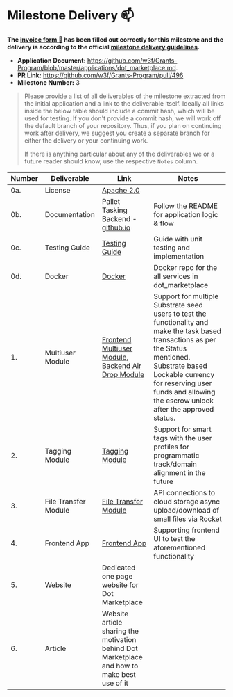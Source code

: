 # Milestone Delivery :mailbox:

**The [invoice form :pencil:](https://docs.google.com/forms/d/e/1FAIpQLSfmNYaoCgrxyhzgoKQ0ynQvnNRoTmgApz9NrMp-hd8mhIiO0A/viewform) has been filled out correctly for this milestone and the delivery is according to the official [milestone delivery guidelines](https://github.com/w3f/Grants-Program/blob/master/docs/milestone-deliverables-guidelines.md).**  

* **Application Document:** https://github.com/w3f/Grants-Program/blob/master/applications/dot_marketplace.md. 
* **PR Link:** https://github.com/w3f/Grants-Program/pull/496
* **Milestone Number:** 3

> Please provide a list of all deliverables of the milestone extracted from the initial application and a link to the deliverable itself. Ideally all links inside the below table should include a commit hash, which will be used for testing. If you don't provide a commit hash, we will work off the default branch of your repository. Thus, if you plan on continuing work after delivery, we suggest you create a separate branch for either the delivery or your continuing work. 
>
> If there is anything particular about any of the deliverables we or a future reader should know, use the respective `Notes` column.

| Number | Deliverable                     | Link                                                         | Notes                                                        |
| ------ | ------------------------------- | ------------------------------------------------------------ | ------------------------------------------------------------ |
| 0a.    | License                         | [Apache 2.0](https://github.com/) |                                                              |
| 0b.    | Documentation                   | Pallet Tasking Backend - [github.io](https://github.com/WowLabz/tasking_backend/tree/Phase1_Milestone3) | Follow the README for application logic & flow |
| 0c.    | Testing Guide                   | [Testing Guide](https://github.com/WowLabz/dot_marketplace_docker/blob/Phase1_Milestone3/README.md) | Guide with unit testing and implementation |
| 0d.    | Docker | [Docker](https://github.com/WowLabz/dot_marketplace_docker/tree/Phase1_Milestone3) | Docker repo for the all services in dot_marketplace |
| 1.     | Multiuser Module | [Frontend Multiuser Module](https://github.com/WowLabz/tasking_frontend/blob/Phase1_Milestone3/src/View/Modules/DashBoard/CardForAirDrop.js), [Backend Air Drop Module](https://github.com/WowLabz/tasking_backend/blob/Phase1_Milestone3/pallets/pallet-tasking/src/lib.rs#L459-L505) | Support for multiple Substrate seed users to test the functionality and make the task based transactions as per the Status mentioned. Substrate based Lockable currency for reserving user funds and allowing the escrow unlock after the approved status.         |
| 2.     | Tagging Module | [Tagging Module](https://github.com/WowLabz/authentication_service/blob/version/2.0/src/models/user.rs#L9-L41) | Support for smart tags with the user profiles for programmatic track/domain alignment in the future        |
| 3.     | File Transfer Module  | [File Transfer Module](https://github.com/WowLabz/authentication_service/blob/version/2.0/src/services/file_service.rs) | API connections to cloud storage async upload/download of small files via Rocket      |
| 4.     | Frontend App | [Frontend App](https://github.com/WowLabz/tasking_frontend/tree/Phase1_Milestone3/src) | Supporting frontend UI to test the aforementioned functionality   |
| 5.     | Website | Dedicated one page website for Dot Marketplace |  
| 6.     | Article | Website article sharing the motivation behind Dot Marketplace and how to make best use of it      |
